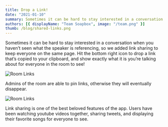 ```yaml
---
title: Drop a Link!
date: "2021-01-10"
summary: Sometimes it can be hard to stay interested in a conversation when you haven’t seen what the speaker is referencing, so we added link sharing to keep everyone on the same page.
authors: [{ displayName: "Team Soapbox", image: "/team.png" }]
thumb: /blog/shared-links.png
---
```


Sometimes it can be hard to stay interested in a conversation when you haven’t seen what the speaker is referencing, so we added link sharing to keep everyone on the same page. Hit the bottom right icon to drop a link that’s copied to your clipboard, and show exactly what it is you’re talking about for everyone in the room to see!

![Room Links](/blog/shared-links.png)

Admins of the room are able to pin links, otherwise they will eventually disappear.

![Room Links](/blog/pinned-links.png)

Link sharing is one of the best beloved features of the app. Users have been watching youtube videos together, sharing tweets, and displaying their favorite songs for everyone to see.
